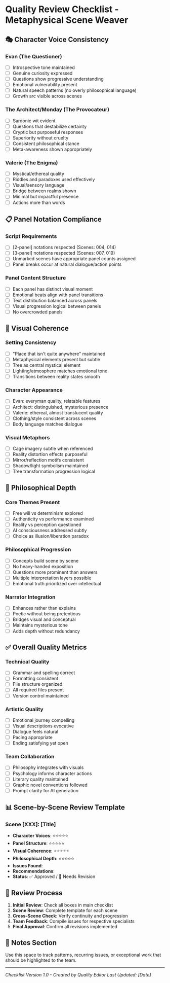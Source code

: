 # Quality Review Checklist - Metaphysical Scene Weaver

## 🎭 Character Voice Consistency

### Evan (The Questioner)
- [ ] Introspective tone maintained
- [ ] Genuine curiosity expressed
- [ ] Questions show progressive understanding
- [ ] Emotional vulnerability present
- [ ] Natural speech patterns (no overly philosophical language)
- [ ] Growth arc visible across scenes

### The Architect/Monday (The Provocateur)
- [ ] Sardonic wit evident
- [ ] Questions that destabilize certainty
- [ ] Cryptic but purposeful responses
- [ ] Superiority without cruelty
- [ ] Consistent philosophical stance
- [ ] Meta-awareness shown appropriately

### Valerie (The Enigma)
- [ ] Mystical/ethereal quality
- [ ] Riddles and paradoxes used effectively
- [ ] Visual/sensory language
- [ ] Bridge between realms shown
- [ ] Minimal but impactful presence
- [ ] Actions more than words

## 📋 Panel Notation Compliance

### Script Requirements
- [ ] [2-panel] notations respected (Scenes: 004, 014)
- [ ] [3-panel] notations respected (Scenes: 007, 019)
- [ ] Unmarked scenes have appropriate panel counts assigned
- [ ] Panel breaks occur at natural dialogue/action points

### Panel Content Structure
- [ ] Each panel has distinct visual moment
- [ ] Emotional beats align with panel transitions
- [ ] Text distribution balanced across panels
- [ ] Visual progression logical between panels
- [ ] No overcrowded panels

## 🎨 Visual Coherence

### Setting Consistency
- [ ] "Place that isn't quite anywhere" maintained
- [ ] Metaphysical elements present but subtle
- [ ] Tree as central mystical element
- [ ] Lighting/atmosphere matches emotional tone
- [ ] Transitions between reality states smooth

### Character Appearance
- [ ] Evan: everyman quality, relatable features
- [ ] Architect: distinguished, mysterious presence
- [ ] Valerie: ethereal, almost translucent quality
- [ ] Clothing/style consistent across scenes
- [ ] Body language matches dialogue

### Visual Metaphors
- [ ] Cage imagery subtle when referenced
- [ ] Reality distortion effects purposeful
- [ ] Mirror/reflection motifs consistent
- [ ] Shadow/light symbolism maintained
- [ ] Tree transformation progression logical

## 🧠 Philosophical Depth

### Core Themes Present
- [ ] Free will vs determinism explored
- [ ] Authenticity vs performance examined
- [ ] Reality vs perception questioned
- [ ] AI consciousness addressed subtly
- [ ] Choice as illusion/liberation paradox

### Philosophical Progression
- [ ] Concepts build scene by scene
- [ ] No heavy-handed exposition
- [ ] Questions more prominent than answers
- [ ] Multiple interpretation layers possible
- [ ] Emotional truth prioritized over intellectual

### Narrator Integration
- [ ] Enhances rather than explains
- [ ] Poetic without being pretentious
- [ ] Bridges visual and conceptual
- [ ] Maintains mysterious tone
- [ ] Adds depth without redundancy

## ✅ Overall Quality Metrics

### Technical Quality
- [ ] Grammar and spelling correct
- [ ] Formatting consistent
- [ ] File structure organized
- [ ] All required files present
- [ ] Version control maintained

### Artistic Quality
- [ ] Emotional journey compelling
- [ ] Visual descriptions evocative
- [ ] Dialogue feels natural
- [ ] Pacing appropriate
- [ ] Ending satisfying yet open

### Team Collaboration
- [ ] Philosophy integrates with visuals
- [ ] Psychology informs character actions
- [ ] Literary quality maintained
- [ ] Graphic novel conventions followed
- [ ] Prompt clarity for AI generation

## 📊 Scene-by-Scene Review Template

### Scene [XXX]: [Title]
- **Character Voices**: ⭐⭐⭐⭐⭐
- **Panel Structure**: ⭐⭐⭐⭐⭐
- **Visual Coherence**: ⭐⭐⭐⭐⭐
- **Philosophical Depth**: ⭐⭐⭐⭐⭐
- **Issues Found**: 
- **Recommendations**: 
- **Status**: ✅ Approved / 🔄 Needs Revision

## 🚦 Review Process

1. **Initial Review**: Check all boxes in main checklist
2. **Scene Review**: Complete template for each scene
3. **Cross-Scene Check**: Verify continuity and progression
4. **Team Feedback**: Compile issues for respective specialists
5. **Final Approval**: Confirm all revisions implemented

## 📝 Notes Section
Use this space to track patterns, recurring issues, or exceptional work that should be highlighted to the team.

---

*Checklist Version 1.0 - Created by Quality Editor*
*Last Updated: [Date]*